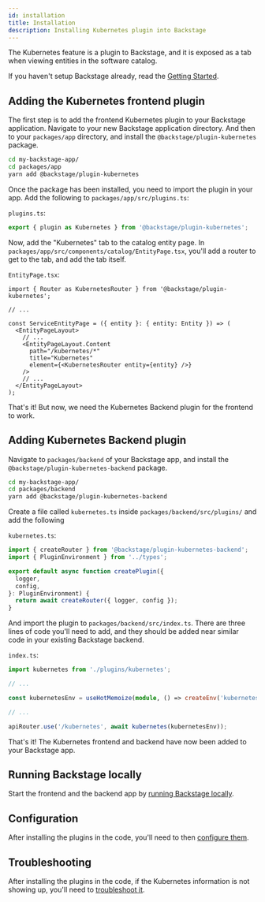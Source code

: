 ```yaml
---
id: installation
title: Installation
description: Installing Kubernetes plugin into Backstage
---
```


The Kubernetes feature is a plugin to Backstage, and it is exposed as a tab when
viewing entities in the software catalog.

If you haven't setup Backstage already, read the
[Getting Started](../../getting-started/index.md).

## Adding the Kubernetes frontend plugin

The first step is to add the frontend Kubernetes plugin to your Backstage
application. Navigate to your new Backstage application directory. And then to
your `packages/app` directory, and install the `@backstage/plugin-kubernetes`
package.

```bash
cd my-backstage-app/
cd packages/app
yarn add @backstage/plugin-kubernetes
```

Once the package has been installed, you need to import the plugin in your app.
Add the following to `packages/app/src/plugins.ts`:

`plugins.ts`:

```typescript
export { plugin as Kubernetes } from '@backstage/plugin-kubernetes';
```

Now, add the "Kubernetes" tab to the catalog entity page. In
`packages/app/src/components/catalog/EntityPage.tsx`, you'll add a router to get
to the tab, and add the tab itself.

`EntityPage.tsx`:

```tsx
import { Router as KubernetesRouter } from '@backstage/plugin-kubernetes';

// ...

const ServiceEntityPage = ({ entity }: { entity: Entity }) => (
  <EntityPageLayout>
    // ...
    <EntityPageLayout.Content
      path="/kubernetes/*"
      title="Kubernetes"
      element={<KubernetesRouter entity={entity} />}
    />
    // ...
  </EntityPageLayout>
);
```

That's it! But now, we need the Kubernetes Backend plugin for the frontend to
work.

## Adding Kubernetes Backend plugin

Navigate to `packages/backend` of your Backstage app, and install the
`@backstage/plugin-kubernetes-backend` package.

```bash
cd my-backstage-app/
cd packages/backend
yarn add @backstage/plugin-kubernetes-backend
```

Create a file called `kubernetes.ts` inside `packages/backend/src/plugins/` and
add the following

`kubernetes.ts`:

```typescript
import { createRouter } from '@backstage/plugin-kubernetes-backend';
import { PluginEnvironment } from '../types';

export default async function createPlugin({
  logger,
  config,
}: PluginEnvironment) {
  return await createRouter({ logger, config });
}
```

And import the plugin to `packages/backend/src/index.ts`. There are three lines
of code you'll need to add, and they should be added near similar code in your
existing Backstage backend.

`index.ts`:

```typescript
import kubernetes from './plugins/kubernetes';

// ...

const kubernetesEnv = useHotMemoize(module, () => createEnv('kubernetes'));

// ...

apiRouter.use('/kubernetes', await kubernetes(kubernetesEnv));
```

That's it! The Kubernetes frontend and backend have now been added to your
Backstage app.

## Running Backstage locally

Start the frontend and the backend app by
[running Backstage locally](../../getting-started/running-backstage-locally.md).

## Configuration

After installing the plugins in the code, you'll need to then
[configure them](configuration.md).

## Troubleshooting

After installing the plugins in the code, if the Kubernetes information is not
showing up, you'll need to [troubleshoot it](troubleshooting.md).
